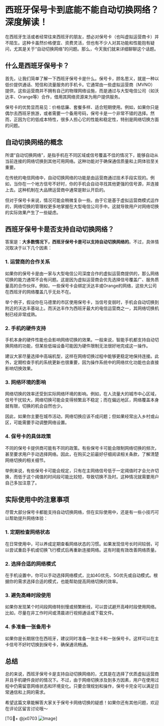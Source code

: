 # 西班牙保号卡到底能不能自动切换网络？深度解读！

在西班牙生活或者经常往来西班牙的朋友，想必对保号卡（也叫虚拟运营商卡）并不陌生。这种卡虽然价格便宜、资费灵活，但也有不少人对其功能和性能抱有疑问，尤其是关于“自动切换网络”的问题。那么，今天我们就来详细聊聊这个话题。

## 什么是西班牙保号卡？

首先，让我们简单了解一下西班牙保号卡是什么。保号卡，顾名思义，就是一种以低价提供通话、短信和流量服务的手机卡。它通常由一些虚拟运营商（MVNO）提供，这些运营商并不拥有自己的物理网络设施，而是通过与大型电信公司（如沃达丰、Orange等）合作，借用其网络资源来为用户提供服务。

保号卡的优势显而易见：价格低廉、套餐多样、适合短期使用。例如，如果你只是偶尔去西班牙旅游，或者需要一个备用号码，保号卡是一个非常不错的选择。然而，正因为它的低成本特性，很多人担心它的性能和稳定性，特别是网络切换方面的问题。

## 自动切换网络的概念

所谓“自动切换网络”，是指手机在不同区域或信号覆盖不佳的情况下，能够自动从当前连接的网络切换到其他可用网络。这种功能对于确保通信质量和上网体验至关重要。

在传统的电信网络中，自动切换网络的功能是由运营商通过技术手段实现的。例如，当你在一个地方信号不好时，你的手机会自动寻找其他更强的信号源，并连接上去。这种机制在大品牌运营商中通常是默认开启的。

但对于保号卡来说，情况可能会稍微复杂一些。由于它是基于虚拟运营商模式运作的，网络切换的管理权更多地掌握在大型电信公司手中。这就导致用户对网络切换的实际效果产生了一些疑虑。

## 西班牙保号卡是否支持自动切换网络？

答案是：**大多数情况下，西班牙保号卡是可以支持自动切换网络的**。不过，具体情况取决于以下几个因素：

### 1. **运营商的合作关系**
   如果你的保号卡是由一家与大型电信公司深度合作的虚拟运营商提供的，那么网络切换的能力通常不会有问题。这是因为虚拟运营商会优先选择信号覆盖广、服务质量高的合作伙伴。例如，一些保号卡会绑定沃达丰或Orange的网络，这些大公司在西班牙的网络覆盖几乎无处不在。

   举个例子，假设你在马德里的市区使用保号卡，当信号变弱时，手机会自动切换到附近的沃达丰基站上。而沃达丰作为西班牙最大的电信运营商之一，其网络切换机制已经非常成熟。

### 2. **手机的硬件支持**
   手机本身的硬件性能也会影响网络切换的效果。一般来说，智能手机都支持自动切换网络的功能，但某些低端设备可能因为硬件限制无法很好地完成这一操作。

   建议大家尽量选择中高端机型，这样在网络切换过程中能够更稳定地保持连接。此外，定期检查手机的系统更新也很重要，因为操作系统中的网络优化功能也会直接影响切换效果。

### 3. **网络环境的影响**
   网络切换的效率还受到实际网络环境的影响。例如，在人流量大的城市中心区域，信号干扰较大，网络切换可能会变得频繁且不稳定；而在偏远地区，网络覆盖本身就有限，切换的机会自然也少。

   因此，如果你主要在城市活动，网络切换应该不成问题；但如果经常出入乡村或山区，可能需要手动调整网络设置。

### 4. **保号卡的具体政策**
   不同的保号卡提供商可能有不同的政策。有些保号卡可能会限制网络切换的频次，甚至要求用户手动选择网络。因此，在购买之前最好仔细阅读相关条款，了解清楚网络切换的相关细节。

   举例来说，有些保号卡可能会规定，只有在主网络信号低于一定阈值时才会允许切换，而低于这个阈值的时间段可能比较短，导致切换不及时。这种情况就需要用户自己多加注意了。

## 实际使用中的注意事项

尽管大部分保号卡都能支持自动切换网络，但在实际使用中，还是有一些小技巧可以帮助提升网络体验：

### 1. **定期检查网络状态**
   在日常使用中，可以养成定期查看网络状态的习惯。如果发现信号长时间较弱，可以尝试重启手机或切换飞行模式后再重新连接网络。这有时能有效改善网络质量。

### 2. **选择合适的网络模式**
   在手机设置中，你可以手动选择网络模式，比如4G优先、5G优先或自动模式。根据你的需求选择合适的模式，也能帮助提高网络切换的效率。

### 3. **避免高峰时段使用**
   如果你发现某个时间段网络特别慢或频繁断线，可以尝试避开高峰时段使用网络。比如，尽量在非工作时间或清晨进行视频通话或下载文件。

### 4. **多准备一张备用卡**
   如果你是长期居住在西班牙，建议同时准备一张主卡和一张保号卡。这样可以在主卡信号不好时切换到保号卡，确保通讯畅通。

## 总结

总的来说，西班牙保号卡是支持自动切换网络的，尤其是在选择了优质虚拟运营商并且手机硬件良好的情况下。不过，由于网络切换涉及到多方因素，用户在使用过程中仍需留意网络状态和环境变化。只要合理规划和操作，保号卡完全可以满足日常通信和上网的需求。

希望这篇文章能解答大家关于保号卡网络切换的疑惑！如果你还有其他问题，欢迎在评论区留言讨论哦～ 

[TG💪+ @jx0703 ![Image](https://github.com/user-attachments/assets/dbca1d08-cadb-493c-b0ec-ad6f7a83f270)]